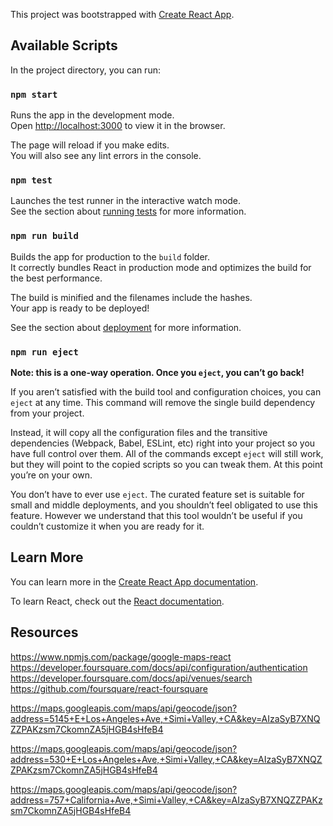 This project was bootstrapped with [Create React App](https://github.com/facebook/create-react-app).

## Available Scripts

In the project directory, you can run:

### `npm start`

Runs the app in the development mode.<br>
Open [http://localhost:3000](http://localhost:3000) to view it in the browser.

The page will reload if you make edits.<br>
You will also see any lint errors in the console.

### `npm test`

Launches the test runner in the interactive watch mode.<br>
See the section about [running tests](https://facebook.github.io/create-react-app/docs/running-tests) for more information.

### `npm run build`

Builds the app for production to the `build` folder.<br>
It correctly bundles React in production mode and optimizes the build for the best performance.

The build is minified and the filenames include the hashes.<br>
Your app is ready to be deployed!

See the section about [deployment](https://facebook.github.io/create-react-app/docs/deployment) for more information.

### `npm run eject`

**Note: this is a one-way operation. Once you `eject`, you can’t go back!**

If you aren’t satisfied with the build tool and configuration choices, you can `eject` at any time. This command will remove the single build dependency from your project.

Instead, it will copy all the configuration files and the transitive dependencies (Webpack, Babel, ESLint, etc) right into your project so you have full control over them. All of the commands except `eject` will still work, but they will point to the copied scripts so you can tweak them. At this point you’re on your own.

You don’t have to ever use `eject`. The curated feature set is suitable for small and middle deployments, and you shouldn’t feel obligated to use this feature. However we understand that this tool wouldn’t be useful if you couldn’t customize it when you are ready for it.

## Learn More

You can learn more in the [Create React App documentation](https://facebook.github.io/create-react-app/docs/getting-started).

To learn React, check out the [React documentation](https://reactjs.org/).

## Resources
https://www.npmjs.com/package/google-maps-react
https://developer.foursquare.com/docs/api/configuration/authentication
https://developer.foursquare.com/docs/api/venues/search
https://github.com/foursquare/react-foursquare


https://maps.googleapis.com/maps/api/geocode/json?address=5145+E+Los+Angeles+Ave,+Simi+Valley,+CA&key=AIzaSyB7XNQZZPAKzsm7CkomnZA5jHGB4sHfeB4


https://maps.googleapis.com/maps/api/geocode/json?address=530+E+Los+Angeles+Ave,+Simi+Valley,+CA&key=AIzaSyB7XNQZZPAKzsm7CkomnZA5jHGB4sHfeB4

https://maps.googleapis.com/maps/api/geocode/json?address=757+California+Ave,+Simi+Valley,+CA&key=AIzaSyB7XNQZZPAKzsm7CkomnZA5jHGB4sHfeB4
